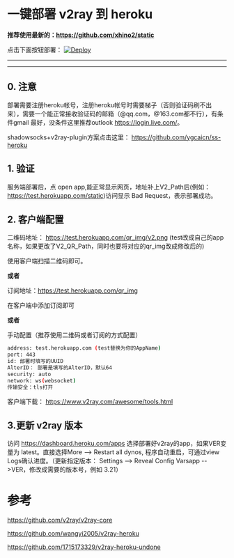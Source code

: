# 一键部署 v2ray 到 heroku

**推荐使用最新的：<https://github.com/xhino2/static>**

点击下面按钮部署：
[![Deploy](https://www.herokucdn.com/deploy/button.png)](https://heroku.com/deploy)
- - -
- - -

## 0. 注意

部署需要注册heroku帐号，注册heroku帐号时需要梯子（否则验证码刷不出来），需要一个能正常接收验证码的邮箱（@qq.com，@163.com都不行），有条件gmail
最好，没条件这里推荐outlook <https://login.live.com/>。

shadowsocks+v2ray-plugin方案点击这里： <https://github.com/ygcaicn/ss-heroku>

## 1. 验证

服务端部署后，点 open app,能正常显示网页，地址补上V2_Path后(例如：<https://test.herokuapp.com/static>)访问显示 Bad Request，表示部署成功。

## 2. 客户端配置

二维码地址： https://test.herokuapp.com/qr_img/v2.png
(test改成自己的app名称，如果更改了V2_QR_Path，同时也要将对应的qr_img改成修改后的)

使用客户端扫描二维码即可。

**或者**

订阅地址：https://test.herokuapp.com/qr_img

在客户端中添加订阅即可

**或者**

手动配置（推荐使用二维码或者订阅的方式配置）

```sh
address: test.herokuapp.com (test替换为你的AppName)
port: 443
id: 部署时填写的UUID
AlterID： 部署是填写的AlterID，默认64
security: auto
network: ws(websocket)
传输安全：tls打开
```

客户端下载： https://www.v2ray.com/awesome/tools.html

## 3.更新 v2ray 版本

访问 https://dashboard.heroku.com/apps 选择部署好v2ray的app，如果VER变量为 latest。直接选择More --> Restart all dynos, 程序自动重启，可通过view Logs确认进度。（更新指定版本： Settings --> Reveal Config Varsapp -->VER，修改成需要的版本号，例如 3.21）

# 参考 
https://github.com/v2ray/v2ray-core

https://github.com/wangyi2005/v2ray-heroku

https://github.com/1715173329/v2ray-heroku-undone
